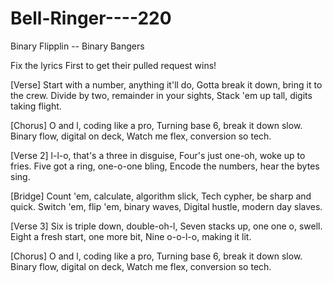 # Bell-Ringer----220
Binary Flipplin -- Binary Bangers


Fix the lyrics First to get their pulled request wins!

[Verse]
Start with a number, anything it'll do,
Gotta break it down, bring it to the crew.
Divide by two, remainder in your sights,
Stack 'em up tall, digits taking flight.

[Chorus]
O and l, coding like a pro,
Turning base 6, break it down slow.
Binary flow, digital on deck,
Watch me flex, conversion so tech.

[Verse 2]
l-l-o, that's a three in disguise,
Four's just one-oh, woke up to fries.
Five got a ring, one-o-one bling,
Encode the numbers, hear the bytes sing.

[Bridge]
Count 'em, calculate, algorithm slick,
Tech cypher, be sharp and quick.
Switch 'em, flip 'em, binary waves,
Digital hustle, modern day slaves.

[Verse 3]
Six is triple down, double-oh-l,
Seven stacks up, one one o, swell.
Eight a fresh start, one more bit,
Nine o-o-l-o, making it lit.

[Chorus]
O and l, coding like a pro,
Turning base 6, break it down slow.
Binary flow, digital on deck,
Watch me flex, conversion so tech.
